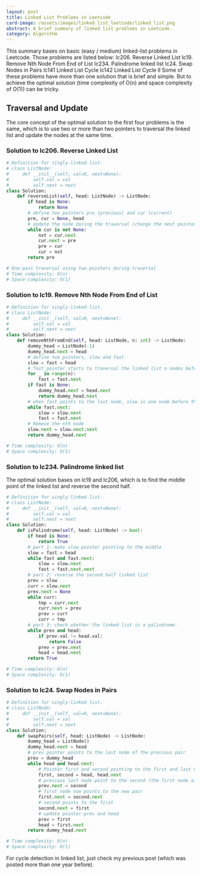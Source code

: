 ```yaml
---
layout: post
title: Linked List Problems in Leetcode
card-image: /assets/images/linked_list_leetcode/linked_list.png
abstract: A brief summary of linked list problems in Leetcode.
category: Algorithm
---
```


This summary bases on basic (easy / medium) linked-list problems in Leetcode. Those problems are listed below:
lc206. Reverse Linked List
lc19. Remove Nth Node From End of List
lc234. Palindrome linked list
lc24. Swap Nodes in Pairs
lc141  Linked List Cycle
lc142 Linked List Cycle II
Some of these problems have more than one solution that is brief and simple. But to achieve the optimal solution (time complexity of O(n) and space complexity of O(1)) can be tricky.

## Traversal and Update

The core concept of the optimal solution to the first four problems is the same, which is to use two or more than two pointers to traversal the linked list and update the nodes at the same time.

### Solution to lc206. Reverse Linked List

```python
# Definition for singly-linked list.
# class ListNode:
#     def __init__(self, val=0, next=None):
#         self.val = val
#         self.next = next
class Solution:
    def reverseList(self, head: ListNode) -> ListNode:
        if head is None:
            return None
        # define two pointers pre (previous) and cur (current)
        pre, cur = None, head
        # update the node during the traversal (change the next pointer direction in node)
        while cur is not None:
            nxt = cur.next
            cur.next = pre
            pre = cur
            cur = nxt
        return pre

# One-pass traversal using two pointers during traversal
# Time complexity: O(n)
# Space complexity: O(1)
```

### Solution to lc19. Remove Nth Node From End of List

```python
# Definition for singly-linked list.
# class ListNode:
#     def __init__(self, val=0, next=None):
#         self.val = val
#         self.next = next
class Solution:
    def removeNthFromEnd(self, head: ListNode, n: int) -> ListNode:
        dummy_head = ListNode(-1)
        dummy_head.next = head
        # define two pointers, slow and fast.
        slow = fast = head
        # fast pointer starts to traversal the linked list n nodes before slow pointer.
        for _ in range(n):
            fast = fast.next
        if fast is None:
            dummy_head.next = head.next
            return dummy_head.next
        # when fast points to the last node, slow is one node before the nth node.
        while fast.next:
            slow = slow.next
            fast = fast.next
        # Remove the nth node
        slow.next = slow.next.next
        return dummy_head.next

# Time complexity: O(n)
# Space complexity: O(1)
```

### Solution to lc234. Palindrome linked list

The optimal solution bases on lc19 and lc206, which is to find the middle point of the linked list and reverse the second half.

```python
# Definition for singly-linked list.
# class ListNode:
#     def __init__(self, val=0, next=None):
#         self.val = val
#         self.next = next
class Solution:
    def isPalindrome(self, head: ListNode) -> bool:
        if head is None:
            return True
        # part 1: make slow pointer pointing to the middle
        slow = fast = head
        while fast and fast.next:
            slow = slow.next
            fast = fast.next.next
        # part 2: reverse the second half linked list
        prev = slow
        curr = slow.next
        prev.next = None
        while curr:
            tmp = curr.next
            curr.next = prev
            prev = curr
            curr = tmp
        # part 3: check whether the linked list is a palindrome.
        while prev and head:
            if prev.val != head.val:
                return False
            prev = prev.next
            head = head.next
        return True

# Time complexity: O(n)
# Space complexity: O(1)
```

### Solution to lc24. Swap Nodes in Pairs

```python
# Definition for singly-linked list.
# class ListNode:
#     def __init__(self, val=0, next=None):
#         self.val = val
#         self.next = next
class Solution:
    def swapPairs(self, head: ListNode) -> ListNode:
        dummy_head = ListNode()
        dummy_head.next = head
        # prev pointer points to the last node of the previous pair
        prev = dummy_head
        while head and head.next:
            # Pointer first and second pointing to the first and last node in the pair
            first, second = head, head.next
            # previous last node point to the second (the first node after swap)
            prev.next = second
            # first node now points to the new pair
            first.next = second.next
            # second points to the first
            second.next = first
            # update pointer prev and head
            prev = first
            head = first.next
        return dummy_head.next

# Time complexity: O(n)
# Space complexity: O(1)
```

For cycle detection in linked list, just check my previous post (which was posted more than one year before).
